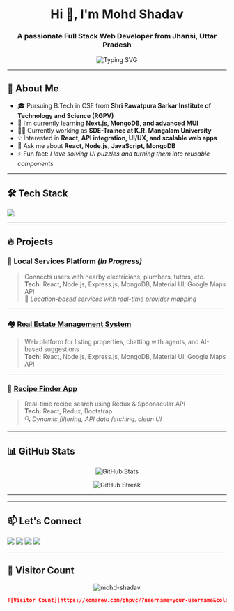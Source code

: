 <h1 align="center">Hi 👋, I'm Mohd Shadav</h1>
<h3 align="center">A passionate Full Stack Web Developer from Jhansi, Uttar Pradesh</h3>

<p align="center">
  <img src="https://readme-typing-svg.herokuapp.com?font=Fira+Code&duration=2000&pause=1000&center=true&vCenter=true&width=435&lines=I+build+responsive+web+apps;I+love+React+%2F+Node.js;Full-Stack+Web+Developer;Open+to+Internships+%2F+Projects" alt="Typing SVG" />
</p>



---

## 🌟 About Me

- 🎓 Pursuing B.Tech in CSE from **Shri Rawatpura Sarkar Institute of Technology and Science (RGPV)**
- 🧠 I’m currently learning **Next.js, MongoDB, and advanced MUI**
- 👨‍💻 Currently working as **SDE-Trainee at K.R. Mangalam University**
- 💡 Interested in **React, API integration, UI/UX, and scalable web apps**
- 💬 Ask me about **React, Node.js, JavaScript, MongoDB**
- ⚡ Fun fact: *I love solving UI puzzles and turning them into reusable components*

---

## 🛠️ Tech Stack

<p align="left">
  <img src="https://skillicons.dev/icons?i=html,css,js,react,nodejs,express,mongodb,mysql,bootstrap,tailwind,materialui,git,github,vscode,python,cpp" />
</p>

---

## 🔥 Projects

### 🚧 Local Services Platform *(In Progress)*
> Connects users with nearby electricians, plumbers, tutors, etc.  
> **Tech:** React, Node.js, Express.js, MongoDB, Material UI, Google Maps API  
> 📍 *Location-based services with real-time provider mapping*

---

### 🏘️ [Real Estate Management System](https://github.com/your-username/real-estate-management)
> Web platform for listing properties, chatting with agents, and AI-based suggestions  
> **Tech:** React, Node.js, Express.js, MongoDB, Material UI, Google Maps API

---

### 🍲 [Recipe Finder App](https://github.com/your-username/recipe-app)
> Real-time recipe search using Redux & Spoonacular API  
> **Tech:** React, Redux, Bootstrap  
> 🔍 *Dynamic filtering, API data fetching, clean UI*

---

## 📊 GitHub Stats

<p align="center">
  <img src="https://github-readme-stats.vercel.app/api?username=mohd-shadav&show_icons=true&theme=tokyonight" alt="GitHub Stats" />
</p>

<p align="center">
  <img src="https://github-readme-streak-stats.herokuapp.com?user=mohd-shadav&theme=tokyonight&hide_border=true" alt="GitHub Streak" />
</p>

---




---

## 📫 Let's Connect

<p align="left">
  <a href="https://www.linkedin.com/in/mohd-shadav-aa53aa28b" target="_blank">
    <img src="https://img.shields.io/badge/LinkedIn-blue?logo=linkedin&logoColor=white" />
  </a>
  <a href="mailto:muhammadshadav166@gmail.com">
    <img src="https://img.shields.io/badge/Gmail-red?logo=gmail&logoColor=white" />
  </a>
  <a href="https://github.com/mohd-shadav">
    <img src="https://img.shields.io/badge/GitHub-black?logo=github&logoColor=white" />
  </a>
  <a href="https://mohd-shadav-portfolio.netlify.app" target="_blank">
    <img src="https://img.shields.io/badge/Portfolio-green?logo=web&logoColor=white" />
  </a>
</p>

---

## 📍 Visitor Count

<p align="center">
  <img src="https://komarev.com/ghpvc/?username=mohd-shadav&label=Profile%20views&color=0e75b6&style=flat" alt="mohd-shadav" />
</p>

```md
![Visitor Count](https://komarev.com/ghpvc/?username=your-username&color=brightgreen)
